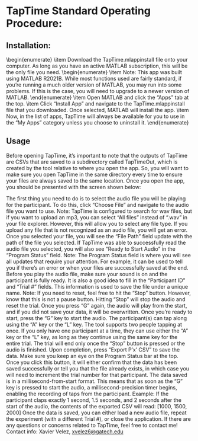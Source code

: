 # TapTime Standard Operating Procedure:

## Installation:
\begin{enumerate}
\item Download the TapTime.mlappinstall file onto your computer. As long as you have an active MATLAB subscription, this will be the only file you need.
    \begin{enumerate}
    \item Note: This app was built using MATLAB R2021B. While most functions used are fairly standard, if you’re running a much older version of MATLAB, you may run into some problems. If this is the case, you will need to upgrade to a newer version of MATLAB.
    \end{enumerate}
\item Open MATLAB and click the “Apps” tab at the top.
\item Click “Install App” and navigate to the TapTime.mlappinstall file that you downloaded. Once selected, MATLAB will install the app.
\item Now, in the list of apps, TapTime will always be available for you to use in the “My Apps” category unless you choose to uninstall it.
\end{enumerate}

## Usage
Before opening TapTime, it’s important to note that the outputs of TapTime are CSVs that are saved to a subdirectory called TapTimeOut, which is created by the tool relative to where you open the app. So, you will want to make sure you open TapTime in the same directory every time to ensure your files are always saved to the same location.
Once you open the app, you should be presented with the screen shown below:

The first thing you need to do is to select the audio file you will be playing for the participant. To do this, click “Choose File” and navigate to the audio file you want to use.
Note: TapTime is configured to search for wav files, but if you want to upload an mp3, you can select “All files” instead of “.wav” in your file explorer. However, this will allow you to select any file type. If you upload any file that is not recognized as an audio file, you will get an error.
Once you selected your file, you will see the “File Path” field update with the path of the file you selected. If TapTime was able to successfully read the audio file you selected, you will also see “Ready to Start Audio” in the “Program Status” field.
Note: The Program Status field is where you will see all updates that require your attention. For example, it can be used to tell you if there’s an error or when your files are successfully saved at the end.
Before you play the audio file, make sure your sound is on and the participant is fully ready. It is also a good idea to fill in the “Participant ID” and “Trial #” fields. This information is used to save the file under a unique name.
Note: If you need to reset, feel free to hit the “Stop” button. However, know that this is not a pause button. Hitting “Stop” will stop the audio and reset the trial. Once you press “G” again, the audio will play from the start, and if you did not save your data, it will be overwritten.
Once you’re ready to start, press the “G” key to start the audio. The participant(s) can tap along using the “A” key or the “L” key. The tool supports two people tapping at once. If you only have one participant at a time, they can use either the “A” key or the “L” key, as long as they continue using the same key for the entire trial.
The trial will end only once the “Stop” button is pressed or the audio is finished. Upon completion, press “Export P’x’ CSV” to save the data.
Make sure you keep an eye on the Program Status bar at the top. Once you click this button, it will either confirm that the data has been saved successfully or tell you that the file already exists, in which case you will need to increment the trial number for that participant.
The data saved is in a millisecond-from-start format. This means that as soon as the “G” key is pressed to start the audio, a millisecond-precision timer begins, enabling the recording of taps from the participant.
Example: If the participant claps exactly 1 second, 1.5 seconds, and 2 seconds after the start of the audio, the contents of the exported CSV will read: 
[1000, 1500, 2000]
Once the data is saved, you can either load a new audio file, repeat the experiment (with a different Trial #), or close the application.
If there are any questions or concerns related to TapTime, feel free to contact me! 
Contact info: Xavier Velez, xvelez6@gatech.edu